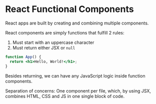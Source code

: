 # React Functional Components

React apps are built by creating and combining multiple components.

React components are simply functions that fulfill 2 rules:

1. Must start with an uppercase character
2. Must return either JSX or `null`

```jsx
function App() {
  return <h1>Hello, World!</h1>;
}
```

Besides returning, we can have any JavaScript logic inside function components.

Separation of concerns: One component per file, which, by using JSX, combines HTML, CSS and JS in one single block of code.

<br>
